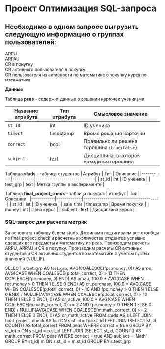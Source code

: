 # Проект Оптимизация SQL-запроса

## Необходимо в одном запросе выгрузить следующую информацию о группах пользователей:
ARPU   
ARPAU   
CR в покупку   
СR активного пользователя в покупку   
CR пользователя из активности по математике в покупку курса по математике  

**Данные**  

Таблица **peas** - содержит данные о решении карточек учениками

| Название атрибута | Тип атрибута | Смысловое значение |
|-------------------|--------------|--------------------|
| `st_id`           | int          | ID ученика |
| `timest`          | timestamp    | Время решения карточки |
| `correct`         | bool         | Правильно ли решена горошина (`true`/`false`) |
| `subject`         | text         | Дисциплина, в которой находится горошина |

Таблица **studs** - таблица студентов
| Атрибут    | Тип       | Описание                     |
|------------|-----------|------------------------------|
| st_id      | int       | ID ученика                   |
| test_grp   | text      | Метка группы в эксперименте  |

Таблица **final_project_check** - таблица покупок
| Атрибут    | Тип         | Описание                              |
|------------|-------------|---------------------------------------|
| st_id      | int         | ID ученика                            |
| sale_time  | timestamp   | Время покупки                         |
| money      | int         | Цена курса                            |
| subject    | text        | Дисциплина курса                      |

### SQL-запрос для расчета метрик

За основную таблицу берем studs.
Джоинами подтягиваем все столбцы из final_project_check и расчетные количества студентов успешно сдавших все предметы и математику из peas.
Производим расчеты ARPU, ARPAU и CR в покупку.
Производим расчеты CR активных студентов и CR активных студентов по математике с учетом пустых значений (NULLIF).

SELECT s.test_grp AS test_grp,
AVG(COALESCE(fpc.money, 0)) AS arpu,
AVG(CASE WHEN COALESCE(p.total_correct, 0) > 10 THEN COALESCE(fpc.money, 0) END) AS arpau,
100.0 * AVG(CASE WHEN fpc.money > 0 THEN 1 ELSE 0 END) AS cr_purchase,
100.0 * AVG(CASE WHEN COALESCE(p.total_correct, 0) > 10 AND fpc.money > 0 THEN 1 ELSE 0 END) / NULLIF(AVG(CASE WHEN COALESCE(p.total_correct, 0) > 10 THEN 1 ELSE 0 END), 0) AS cr_active,
100.0 * AVG(CASE WHEN COALESCE(m.math_correct, 0) >= 2 AND fpc.money > 0 THEN 1 ELSE 0 END) / NULLIF(AVG(CASE WHEN COALESCE(m.math_correct, 0) >= 2 THEN 1 ELSE 0 END), 0) AS cr_math_active FROM studs AS s
LEFT JOIN final_project_check AS fpc ON s.st_id = fpc.st_id
LEFT JOIN (SELECT st_id, COUNT() AS total_correct FROM peas WHERE correct = true GROUP BY st_id) p ON s.st_id = p.st_id
LEFT JOIN (SELECT st_id, COUNT() AS math_correct FROM peas WHERE correct = true AND subject = 'Math' GROUP BY st_id) m ON s.st_id = m.st_id
GROUP BY s.test_grp
